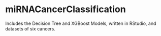 # miRNACancerClassification

Includes the Decision Tree and XGBoost Models, written in RStudio, and datasets of six cancers.
